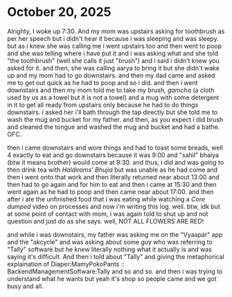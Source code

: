 # October 20, 2025

Alrighty, I woke up 7:30. And my mom was upstairs asking for toothbrush as per
her speech but i didn't hear it because i was sleeping and was sleepy. but as i
knew she was calling me i went upstairs too and then went to poop and she was
telling where i have put it and i was asking what and she told "the toothbrush"
(well she calls it just "brush") and i said i didn't knew you asked for it. and
then, she was calling aarya to bring it but she didn't wake up and my mom had to
go downstairs. and then my dad came and asked me to get out quick as he had to
poop and so i did. and then i went downstairs and then my mom told me to take my
brush, _gamcha_ (a cloth used by us as a towel but it is not a towel) and a mug
with some detergent in it to get all ready from upstairs only because he had to
do things downstairs. i asked her i'll bath through the tap directly but she
told me to wash the mug and bucket for my father. and then, as you expect i did
brush and cleaned the tongue and washed the mug and bucket and had a bathe. OFC.

then i came downstairs and wore things and had to toast some breads, well 4
exactly to eat and go downstairs because it was 9:00 and "sahil" bhaiya (btw it
means brother) would come at 9:30. and thus, i did and was going to then drink
tea with _Haldirams' Bhujia_ but was unable as he had come and then i went onto
that work and then literally returned near about 13:00 and then had to go again
and for him to eat and then i came at 15:30 and then went again as he had to
poop and then came near about 17:00. and then after i ate the unfinished food
that i was eating while watching a _Core dumped_ video on processes and now i'm
writing this log. well. btw, idk but at some point of contact with mom, i was
again told to shut up and not question and just do as she says. well, NOT ALL
FLOWERS ARE RED!

and while i was downstairs, my father was asking me on the "Vyaapar" app and the
"akcycle" and was asking about some guy who was referring to "Tally" software
but he knew literally nothing what it actually is and was saying it's difficult.
And then i told about "Tally" and giving the metaphorical explaination of
Diaper:MamyPokoPants :: BackendManagementSoftware:Tally and so and so. and then
i was trying to understand what he wants but yeah it's shop so people came and
we got busy and all.

